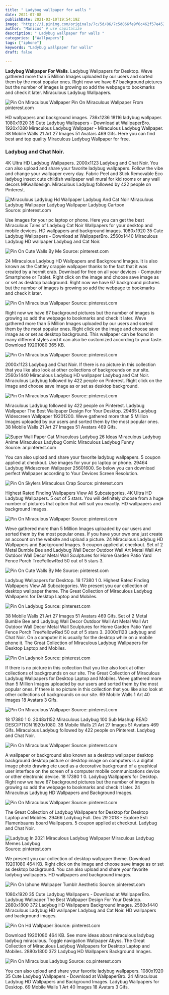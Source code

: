 ```yaml
---
title: " Ladybug wallpaper for walls "
date: 2021-07-08
publishDate: 2021-03-10T19:54:19Z
image: "https://i.pinimg.com/originals/7c/5d/86/7c5d866fe9f6c462f57e45258d7886ba.png"
author: "Manicus" # use capitalize
description: " Ladybug wallpaper for walls "
categories: ["Wallpapers"]
tags: ["iphone"]
keywords: "Ladybug wallpaper for walls"
draft: false

---
```



**Ladybug Wallpaper For Walls**. Ladybug Wallpapers for Desktop. Weve gathered more than 5 Million Images uploaded by our users and sorted them by the most popular ones. Right now we have 67 background pictures but the number of images is growing so add the webpage to bookmarks and check it later. Miraculous Ladybug Wallpapers.

![Pin On Miraculous Wallpaper](https://i.pinimg.com/originals/3a/57/54/3a5754cb0527d8179596e6f8b6c9336c.jpg "Pin On Miraculous Wallpaper")
Pin On Miraculous Wallpaper From pinterest.com


HD wallpapers and background images. 736x1236 18116 ladybug wallpaper. 1080x1920 35 Cute Ladybug Wallpapers - Download at WallpaperBro. 1920x1080 Miraculous Ladybug Wallpaper - Miraculous Ladybug Wallpaper. 38 Mobile Walls 21 Art 27 Images 51 Avatars 469 Gifs. Here you can find best and top quality Miraculous Ladybug Wallpaper for free.

### Ladybug and Chat Noir.

4K Ultra HD Ladybug Wallpapers. 2000x1123 Ladybug and Chat Noir. You can also upload and share your favorite ladybug wallpapers. Follow the vibe and change your wallpaper every day. Fabric Peel and Stick Removable Eco ladybug insect cute childish wallpaper wall mural for kid rooms or any wall decors MKwalldesign. Miraculous Ladybug followed by 422 people on Pinterest.


![Miraculous Ladybug Hd Wallpaper Ladybug And Cat Noir Miraculous Ladybug Wallpaper Ladybug Wallpaper Ladybug Cartoon](https://i.pinimg.com/originals/8b/bc/78/8bbc78d696be465ac117856f21052805.jpg "Miraculous Ladybug Hd Wallpaper Ladybug And Cat Noir Miraculous Ladybug Wallpaper Ladybug Wallpaper Ladybug Cartoon")
Source: pinterest.com

Use images for your pc laptop or phone. Here you can get the best Miraculous Tales of Ladybug Cat Noir Wallpapers for your desktop and mobile devices. HD wallpapers and background images. 1080x1920 35 Cute Ladybug Wallpapers - Download at WallpaperBro. 2560x1440 Miraculous Ladybug HD wallpaper Ladybug and Cat Noir.

![Pin On Cute Walls By Me](https://i.pinimg.com/originals/83/02/64/8302645e0a45ea61c792cfd507d6f781.jpg "Pin On Cute Walls By Me")
Source: pinterest.com

24 Miraculous Ladybug HD Wallpapers and Background Images. It is also known as the Cattley crappie wallpaper thanks to the fact that it was created by a hermit crab. Download for free on all your devices - Computer Smartphone or Tablet. Right click on the image and choose save image as or set as desktop background. Right now we have 67 background pictures but the number of images is growing so add the webpage to bookmarks and check it later.

![Pin On Miraculous Wallpaper](https://i.pinimg.com/originals/3a/57/54/3a5754cb0527d8179596e6f8b6c9336c.jpg "Pin On Miraculous Wallpaper")
Source: pinterest.com

Right now we have 67 background pictures but the number of images is growing so add the webpage to bookmarks and check it later. Weve gathered more than 5 Million Images uploaded by our users and sorted them by the most popular ones. Right click on the image and choose save image as or set as desktop background. This wallpaper can be found in many different styles and it can also be customized according to your taste. Download 19201080 365 KB.

![Pin On Miraculous Wallpaper](https://i.pinimg.com/736x/d4/3d/18/d43d1842eafd06aced005e76a8af2872.jpg "Pin On Miraculous Wallpaper")
Source: pinterest.com

2000x1123 Ladybug and Chat Noir. If there is no picture in this collection that you like also look at other collections of backgrounds on our site. 2560x1440 Miraculous Ladybug HD wallpaper Ladybug and Cat Noir. Miraculous Ladybug followed by 422 people on Pinterest. Right click on the image and choose save image as or set as desktop background.

![Pin On Miraculous Wallpaper](https://i.pinimg.com/736x/a3/77/ca/a377ca3dc6dddc9fc3e4babf36fe3028.jpg "Pin On Miraculous Wallpaper")
Source: pinterest.com

Miraculous Ladybug followed by 422 people on Pinterest. Ladybug Wallpaper The Best Wallpaper Design For Your Desktop. 29465 Ladybug Widescreen Wallpaper 19201200. Weve gathered more than 5 Million Images uploaded by our users and sorted them by the most popular ones. 38 Mobile Walls 21 Art 27 Images 51 Avatars 469 Gifs.

![Super Wall Paper Cat Miraculous Ladybug 26 Ideas Miraculous Ladybug Anime Miraculous Ladybug Comic Miraculous Ladybug Funny](https://i.pinimg.com/originals/c6/e0/c6/c6e0c6f8b1073484fdbc76dec7f64eb4.jpg "Super Wall Paper Cat Miraculous Ladybug 26 Ideas Miraculous Ladybug Anime Miraculous Ladybug Comic Miraculous Ladybug Funny")
Source: ar.pinterest.com

You can also upload and share your favorite ladybug wallpapers. 5 coupon applied at checkout. Use images for your pc laptop or phone. 29464 Ladybug Widescreen Wallpaper 25601600. So below you can download perfect Wallpaper according to Your Devices Screen Resolution.

![Pin On Skylers Miraculous Crap](https://i.pinimg.com/736x/87/00/52/8700524061a1c0ed08a3ee76ff0f2bac.jpg "Pin On Skylers Miraculous Crap")
Source: pinterest.com

Highest Rated Finding Wallpapers View All Subcategories. 4K Ultra HD Ladybug Wallpapers. 5 out of 5 stars. You will definitely choose from a huge number of pictures that option that will suit you exactly. HD wallpapers and background images.

![Pin On Miraculous Wallpaper](https://i.pinimg.com/736x/d4/f4/4b/d4f44b61834221fb165c6cd2d365bd73.jpg "Pin On Miraculous Wallpaper")
Source: pinterest.com

Weve gathered more than 5 Million Images uploaded by our users and sorted them by the most popular ones. If you have your own one just create an account on the website and upload a picture. 24 Miraculous Ladybug HD Wallpapers and Background Images. 5 coupon applied at checkout. Set of 2 Metal Bumble Bee and Ladybug Wall Decor Outdoor Wall Art Metal Wall Art Outdoor Wall Decor Metal Wall Sculptures for Home Garden Patio Yard Fence Porch TreeYellowRed 50 out of 5 stars 3.

![Pin On Cute Walls By Me](https://i.pinimg.com/originals/d0/f1/e1/d0f1e1556506ec05114b3a66d99324c5.jpg "Pin On Cute Walls By Me")
Source: pinterest.com

Ladybug Wallpapers for Desktop. 18 17380 1 0. Highest Rated Finding Wallpapers View All Subcategories. We present you our collection of desktop wallpaper theme. The Great Collection of Miraculous Ladybug Wallpapers for Desktop Laptop and Mobiles.

![Pin On Ladybug](https://i.pinimg.com/originals/3e/c8/3f/3ec83fea4cb37e0b5f2a4804293e51a3.jpg "Pin On Ladybug")
Source: pinterest.com

38 Mobile Walls 21 Art 27 Images 51 Avatars 469 Gifs. Set of 2 Metal Bumble Bee and Ladybug Wall Decor Outdoor Wall Art Metal Wall Art Outdoor Wall Decor Metal Wall Sculptures for Home Garden Patio Yard Fence Porch TreeYellowRed 50 out of 5 stars 3. 2000x1123 Ladybug and Chat Noir. On a computer it is usually for the desktop while on a mobile phone it. The Great Collection of Miraculous Ladybug Wallpapers for Desktop Laptop and Mobiles.

![Pin On Ladynoir](https://i.pinimg.com/736x/8b/3c/4e/8b3c4e3a89f97e9a99fa7cbef67495bd.jpg "Pin On Ladynoir")
Source: pinterest.com

If there is no picture in this collection that you like also look at other collections of backgrounds on our site. The Great Collection of Miraculous Ladybug Wallpapers for Desktop Laptop and Mobiles. Weve gathered more than 5 Million Images uploaded by our users and sorted them by the most popular ones. If there is no picture in this collection that you like also look at other collections of backgrounds on our site. 69 Mobile Walls 1 Art 40 Images 18 Avatars 3 Gifs.

![Pin On Miraculous Wallpaper](https://i.pinimg.com/736x/4b/be/67/4bbe67d2041cad09b775f8127da12310.jpg "Pin On Miraculous Wallpaper")
Source: pinterest.com

18 17380 1 0. 2048x1152 Miraculous Ladybug 100 Sub Mashup READ DESCIPTION 1920x1080. 38 Mobile Walls 21 Art 27 Images 51 Avatars 469 Gifs. Miraculous Ladybug followed by 422 people on Pinterest. Ladybug and Chat Noir.

![Pin On Miraculous Wallpaper](https://i.pinimg.com/736x/c5/b5/6a/c5b56a0fcf062e9dca3864d3663aaf25.jpg "Pin On Miraculous Wallpaper")
Source: pinterest.com

A wallpaper or background also known as a desktop wallpaper desktop background desktop picture or desktop image on computers is a digital image photo drawing etc used as a decorative background of a graphical user interface on the screen of a computer mobile communications device or other electronic device. 18 17380 1 0. Ladybug Wallpapers for Desktop. Right now we have 67 background pictures but the number of images is growing so add the webpage to bookmarks and check it later. 24 Miraculous Ladybug HD Wallpapers and Background Images.

![Pin On Miraculous Wallpaper](https://i.pinimg.com/736x/98/6a/b9/986ab90cf5cbfcd0a4cf531b5deb4ad5.jpg "Pin On Miraculous Wallpaper")
Source: pinterest.com

The Great Collection of Ladybug Wallpapers for Desktop for Desktop Laptop and Mobiles. 29466 Ladybug Full. Dec 29 2018 - Explore Esti Flamenbaums board Wallpapers. 5 coupon applied at checkout. Ladybug and Chat Noir.

![Ladybug In 2021 Miraculous Ladybug Wallpaper Miraculous Ladybug Memes Ladybug](https://i.pinimg.com/736x/a8/53/8e/a8538ea4dadbad852617478dcf06ba51.jpg "Ladybug In 2021 Miraculous Ladybug Wallpaper Miraculous Ladybug Memes Ladybug")
Source: pinterest.com

We present you our collection of desktop wallpaper theme. Download 19201080 464 KB. Right click on the image and choose save image as or set as desktop background. You can also upload and share your favorite ladybug wallpapers. HD wallpapers and background images.

![Pin On Iphone Wallpaper Tumblr Aesthetic](https://i.pinimg.com/originals/cb/83/1b/cb831bd59fa1ca26195959d2b9bb626b.jpg "Pin On Iphone Wallpaper Tumblr Aesthetic")
Source: pinterest.com

1080x1920 35 Cute Ladybug Wallpapers - Download at WallpaperBro. Ladybug Wallpaper The Best Wallpaper Design For Your Desktop. 2880x1800 372 Ladybug HD Wallpapers Background Images. 2560x1440 Miraculous Ladybug HD wallpaper Ladybug and Cat Noir. HD wallpapers and background images.

![Pin On Hd Wallpaper](https://i.pinimg.com/736x/ea/1c/66/ea1c661a7cc7fbaf529c8a88ed832f34.jpg "Pin On Hd Wallpaper")
Source: pinterest.com

Download 19201080 464 KB. See more ideas about miraculous ladybug ladybug miraculous. Toggle navigation Wallpaper Abyss. The Great Collection of Miraculous Ladybug Wallpapers for Desktop Laptop and Mobiles. 2880x1800 372 Ladybug HD Wallpapers Background Images.

![Pin On Miraculous Ladybug](https://i.pinimg.com/originals/7c/5d/86/7c5d866fe9f6c462f57e45258d7886ba.png "Pin On Miraculous Ladybug")
Source: co.pinterest.com

You can also upload and share your favorite ladybug wallpapers. 1080x1920 35 Cute Ladybug Wallpapers - Download at WallpaperBro. 24 Miraculous Ladybug HD Wallpapers and Background Images. Ladybug Wallpapers for Desktop. 69 Mobile Walls 1 Art 40 Images 18 Avatars 3 Gifs.

